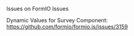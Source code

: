Issues on FormIO Issues 

Dynamic Values for Survey Component:
https://github.com/formio/formio.js/issues/3159
